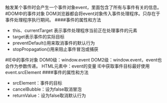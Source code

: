 触发某个事件时会产生一个事件对象event，里面包含了所有与事件有关的信息。
#DOM中的事件对象
DOM浏览器都会将event对象传入事件处理程序。只存在于事件处理程序执行期间。
####事件的属性和方法
* this、currentTarget 表示事件处理程序当前正在处理事件的元素
* target表示事件的实际目标
* preventDefault()用来取消事件的默认行为
* stopPropagation()用来阻止事件冒泡或捕获

#IE中的事件对象
DOM0级：window.event
DOM2级：window.event，event也会作为参数传递。
HTML元素中：event的变量
IE中获取事件目标最好使用event.srcElement
####事件的属性和方法
* srcElement：事件的目标
* cancelBubble：设为false取消冒泡
* returnValue：设为false取消默认行为
